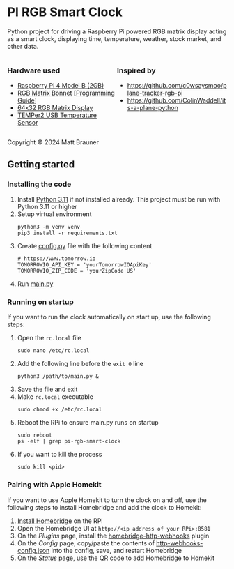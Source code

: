 PI RGB Smart Clock
==================

Python project for driving a Raspberry Pi powered RGB matrix display acting as a smart clock, displaying time, temperature, weather, stock market, and other data.

<div style="display:flex; flex-direction:row">

<div style="width:50%">

### Hardware used
- [Raspberry Pi 4 Model B (2GB)](https://www.adafruit.com/product/4292)
- [RGB Matrix Bonnet](https://www.adafruit.com/product/3211) [[Programming Guide](https://learn.adafruit.com/adafruit-rgb-matrix-bonnet-for-raspberry-pi/overview)]
- [64x32 RGB Matrix Display](https://www.adafruit.com/product/2279)
- [TEMPer2 USB Temperature Sensor](https://www.amazon.com/gp/product/B0B7SM95SX/ref=ppx_yo_dt_b_asin_title_o00_s00?ie=UTF8&psc=1)

</div>

<div style="width:50%">

### Inspired by
- https://github.com/c0wsaysmoo/plane-tracker-rgb-pi
- https://github.com/ColinWaddell/its-a-plane-python

</div>

</div>

Copyright &copy; 2024 Matt Brauner

## Getting started

### Installing the code

1. Install [Python 3.11](https://www.python.org/downloads/) if not installed already. This project must be run with Python 3.11 or higher
2. Setup virtual environment
    ```
    python3 -m venv venv
    pip3 install -r requirements.txt
    ```
3. Create [config.py](./config.py) file with the following content
    ```
    # https://www.tomorrow.io
    TOMORROWIO_API_KEY = 'yourTomorrowIOApiKey' 
    TOMORROWIO_ZIP_CODE = 'yourZipCode US'
    ```
4. Run [main.py](./main.py)

### Running on startup

If you want to run the clock automatically on start up, use the following steps:

1. Open the `rc.local` file
    ```
    sudo nano /etc/rc.local
    ```
2. Add the following line before the `exit 0` line
    ```
    python3 /path/to/main.py &
    ```
3. Save the file and exit
4. Make `rc.local` executable
    ```
    sudo chmod +x /etc/rc.local
    ```
5. Reboot the RPi to ensure main.py runs on startup
    ```
    sudo reboot
    ps -elf | grep pi-rgb-smart-clock
    ```
6. If you want to kill the process
    ```
    sudo kill <pid>
    ```

### Pairing with Apple Homekit

If you want to use Apple Homekit to turn the clock on and off, use the following steps to install Homebridge and add the clock to Homekit:

1. [Install Homebridge](https://github.com/homebridge/homebridge/wiki/Install-Homebridge-on-Raspbian) on the RPi
2. Open the Homebridge UI at `http://<ip address of your RPi>:8581`
3. On the _Plugins_ page, install the [homebridge-http-webhooks](https://github.com/benzman81/homebridge-http-webhooks``) plugin
4. On the _Config_ page, copy/paste the contents of [http-webhooks-config.json](./http-webhooks-config.json) into the config, save, and restart Homebridge
5. On the _Status_ page, use the QR code to add Homebridge to Homekit